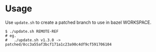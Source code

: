 # Usage

Use `update.sh` to create a patched branch to use in bazel WORKSPACE.

```shell
$ ./update.sh REMOTE-REF
# eg.
#   ./update.sh v1.3.0 -> patched/8cc3a55af3bcf171a1c23a90c4df9cf591706104
```

